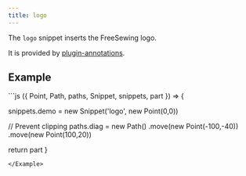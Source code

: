 ```yaml
---
title: logo
---
```


The `logo` snippet inserts the FreeSewing logo.

It is provided by [plugin-annotations](/reference/plugins/annotations/).

## Example

<Example caption="An example of the logo snippet">
```js
({ Point, Path, paths, Snippet, snippets, part }) => {

  snippets.demo = new Snippet('logo', new Point(0,0))

  // Prevent clipping
  paths.diag = new Path()
    .move(new Point(-100,-40))
    .move(new Point(100,20))

  return part
}
```
</Example>

